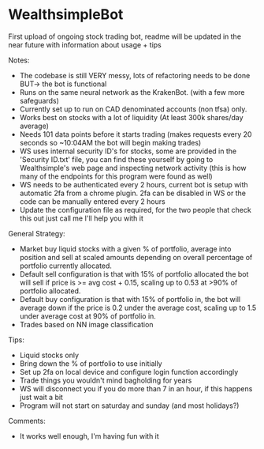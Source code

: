 # WealthsimpleBot

First upload of ongoing stock trading bot, readme will be updated in the near future with information about usage + tips

Notes:
- The codebase is still VERY messy, lots of refactoring needs to be done BUT-> the bot is functional
- Runs on the same neural network as the KrakenBot. (with a few more safeguards)
- Currently set up to run on CAD denominated accounts (non tfsa) only.
- Works best on stocks with a lot of liquidity (At least 300k shares/day average)
- Needs 101 data points before it starts trading (makes requests every 20 seconds so ~10:04AM the bot will begin making trades)
- WS uses internal security ID's for stocks, some are provided in the 'Security ID.txt' file, you can find these yourself by going to Wealthsimple's web page and inspecting network activity (this is how many of the endpoints for this program were found as well)
- WS needs to be authenticated every 2 hours, current bot is setup with automatic 2fa from a chrome plugin. 2fa can be disabled in WS or the code can be manually entered every 2 hours 
- Update the configuration file as required, for the two people that check this out just call me I'll help you with it

General Strategy:
- Market buy liquid stocks with a given % of portfolio, average into position and sell at scaled amounts depending on overall percentage of portfolio currently allocated.
- Default sell configuration is that with 15% of portfolio allocated the bot will sell if price is >= avg cost + 0.15, scaling up to 0.53 at >90% of portfolio allocated. 
- Default buy configuration is that with 15% of portfolio in, the bot will average down if the price is 0.2 under the average cost, scaling up to 1.5 under average cost at 90% of portfolio in.
- Trades based on NN image classification

Tips:
- Liquid stocks only
- Bring down the % of portfolio to use initially 
- Set up 2fa on local device and configure login function accordingly
- Trade things you wouldn't mind bagholding for years
- WS will disconnect you if you do more than 7 in an hour, if this happens just wait a bit
- Program will not start on saturday and sunday (and most holidays?)

Comments:
- It works well enough, I'm having fun with it 

